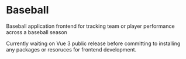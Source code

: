 # Baseball
Baseball application frontend for tracking team or player performance across a baseball season

Currently waiting on Vue 3 public release before committing to installing any packages or resoruces for frontend development.
